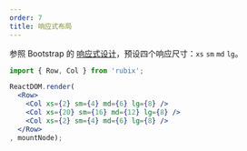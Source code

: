 ```yaml
---
order: 7
title: 响应式布局
---
```


参照 Bootstrap 的 [响应式设计](http://getbootstrap.com/css/#grid-media-queries)，预设四个响应尺寸：`xs` `sm` `md` `lg`。

````jsx
import { Row, Col } from 'rubix';

ReactDOM.render(
  <Row>
    <Col xs={2} sm={4} md={6} lg={8} />
    <Col xs={20} sm={16} md={12} lg={8} />
    <Col xs={2} sm={4} md={6} lg={8} />
  </Row>
, mountNode);
````
